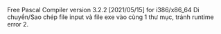 Free Pascal Compiler version 3.2.2 [2021/05/15] for i386/x86_64
Di chuyển/Sao chép file input và file exe vào cùng 1 thư mục, tránh runtime error 2.
